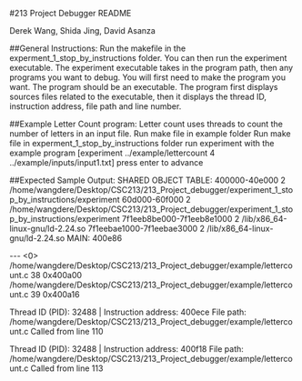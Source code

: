 #213 Project Debugger README

Derek Wang, Shida Jing, David Asanza

##General Instructions:
Run the makefile in the experment_1_stop_by_instructions folder. You can then run the experiment executable. The experiment executable takes in the program path, then any programs you want to debug. You will first need to make the program you want. The program should be an executable. The program first displays sources files related to the executable, then it displays the thread ID, instruction address, file path and line number. 


##Example Letter Count program:
Letter count uses threads to count the number of letters in an input file.
Run make file in example folder
Run make file in experment_1_stop_by_instructions folder
run experiment with the example program
[experiment ../example/lettercount 4 ../example/inputs/input1.txt]
press enter to advance

##Expected Sample Output:
SHARED OBJECT TABLE:
400000-40e000	2 /home/wangdere/Desktop/CSC213/213_Project_debugger/experiment_1_stop_by_instructions/experiment
60d000-60f000	2 /home/wangdere/Desktop/CSC213/213_Project_debugger/experiment_1_stop_by_instructions/experiment
7f1eeb8be000-7f1eeb8e1000	2 /lib/x86_64-linux-gnu/ld-2.24.so
7f1eebae1000-7f1eebae3000	2 /lib/x86_64-linux-gnu/ld-2.24.so
MAIN: 400e86

--- <0>
/home/wangdere/Desktop/CSC213/213_Project_debugger/example/lettercount.c      38            0x400a00
/home/wangdere/Desktop/CSC213/213_Project_debugger/example/lettercount.c      39            0x400a16

Thread ID (PID): 32488 | Instruction address: 400ece
File path: /home/wangdere/Desktop/CSC213/213_Project_debugger/example/lettercount.c
Called from line 110

Thread ID (PID): 32488 | Instruction address: 400f18
File path: /home/wangdere/Desktop/CSC213/213_Project_debugger/example/lettercount.c
Called from line 113


